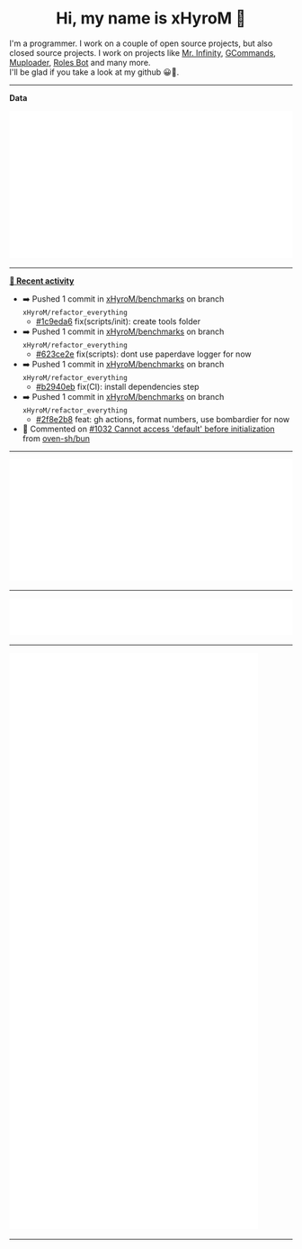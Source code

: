 <p align="center">
    <!-- <img src="https://avatars.githubusercontent.com/u/56601352" width="192" alt="hyro's pfp" /> -->
    <h1 align="center">Hi, my name is xHyroM 👋</h1>
</p>

I'm a programmer. I work on a couple of open source projects, but also closed source projects. I work on projects like [Mr. Infinity](https://discord.com/oauth2/authorize?client_id=720321585625694239&scope=bot%20applications.commands&permissions=8&redirect_uri=https://blobs.gq/imanager&prompt=consent&response_type=code), [GCommands](https://github.com/Garlic-Team/GCommands), [Muploader](https://github.com/xHyroM/Muploader), [Roles Bot](https://github.com/xHyroM/roles-bot) and many more.  
I'll be glad if you take a look at my github 😀👀.

___
**Data**

<img src="https://github.com/xHyroM/xHyroM/blob/master/.cache/base.svg">

___

**[📰 Recent activity](https://github.com/xHyroM)**
* ➡️ Pushed 1 commit in [xHyroM/benchmarks](https://github.com/xHyroM/benchmarks) on branch `xHyroM/refactor_everything`
  * [#1c9eda6](https://github.com/xHyroM/benchmarks/commit/1c9eda6) fix(scripts/init): create tools folder
* ➡️ Pushed 1 commit in [xHyroM/benchmarks](https://github.com/xHyroM/benchmarks) on branch `xHyroM/refactor_everything`
  * [#623ce2e](https://github.com/xHyroM/benchmarks/commit/623ce2e) fix(scripts): dont use paperdave logger for now
* ➡️ Pushed 1 commit in [xHyroM/benchmarks](https://github.com/xHyroM/benchmarks) on branch `xHyroM/refactor_everything`
  * [#b2940eb](https://github.com/xHyroM/benchmarks/commit/b2940eb) fix(CI): install dependencies step
* ➡️ Pushed 1 commit in [xHyroM/benchmarks](https://github.com/xHyroM/benchmarks) on branch `xHyroM/refactor_everything`
  * [#2f8e2b8](https://github.com/xHyroM/benchmarks/commit/2f8e2b8) feat: gh actions, format numbers, use bombardier for now
* 💬 Commented on [#1032 Cannot access &#39;default&#39; before initialization](https://github.com/oven-sh/bun/issues/1032) from [oven-sh/bun](https://github.com/oven-sh/bun)


___

<img src="https://github.com/xHyroM/xHyroM/blob/master/.cache/isocalendar.svg">

___

<img src="https://github.com/xHyroM/xHyroM/blob/master/.cache/languages.svg">

___

<img src="https://github.com/xHyroM/xHyroM/blob/master/.cache/achievements.svg">

___

